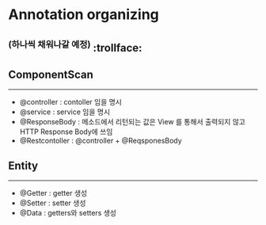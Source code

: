 # Annotation organizing 

<sup>(하나씩 채워나갈 예정)</sup> :trollface:
--------------------------------

## ComponentScan
-------------------------

- @controller : contoller 임을 명시
- @service :   service 임을 명시
- @ResponseBody : 메소드에서 리턴되는 값은 View 를 통해서 출력되지 않고 HTTP Response Body에 쓰임
- @Restcontoller : @controller + @ReqsponesBody


## Entity
------------------------

- @Getter : getter 생성
- @Setter : setter 생성
- @Data : getters와 setters 생성
